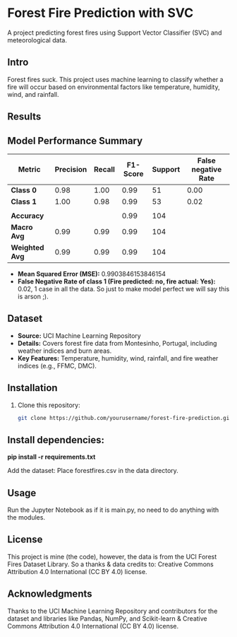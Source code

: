 # Forest Fire Prediction with SVC
A project predicting forest fires using Support Vector Classifier (SVC) and meteorological data.  

## Intro
Forest fires suck. This project uses machine learning to classify whether a fire will occur based on environmental factors like temperature, humidity, wind, and rainfall.

## Results
## Model Performance Summary

| Metric           | Precision | Recall | F1-Score | Support | False negative Rate   |
|-------------------|-----------|--------|----------|---------|----------------------|
| **Class 0**       | 0.98      | 1.00   | 0.99     | 51      | 0.00                 |
| **Class 1**       | 1.00      | 0.98   | 0.99     | 53      | 0.02                 |
|                   |           |        |          |         |                      |
| **Accuracy**      |           |        | 0.99     | 104     |                      |
| **Macro Avg**     | 0.99      | 0.99   | 0.99     | 104     |                      |
| **Weighted Avg**  | 0.99      | 0.99   | 0.99     | 104     |                      |

- **Mean Squared Error (MSE):** 0.9903846153846154
- **False Negative Rate of class 1 (Fire predicted: no, fire actual: Yes):** 0.02, 1 case in all the data. So just to make model perfect we will say this is arson ;).

## Dataset
- **Source:** UCI Machine Learning Repository  
- **Details:** Covers forest fire data from Montesinho, Portugal, including weather indices and burn areas.  
- **Key Features:** Temperature, humidity, wind, rainfall, and fire weather indices (e.g., FFMC, DMC).  

## Installation
1. Clone this repository:  
   ```bash
   git clone https://github.com/yourusername/forest-fire-prediction.git

## Install dependencies:

**pip install -r requirements.txt**

Add the dataset:
Place forestfires.csv in the data directory.

## Usage
Run the Jupyter Notebook as if it is main.py, no need to do anything with the modules.

## License
This project is mine (the code), however, the data is from the UCI Forest Fires Dataset Library. So a thanks & data credits to: Creative Commons Attribution 4.0 International (CC BY 4.0) license.

## Acknowledgments
Thanks to the UCI Machine Learning Repository and contributors for the dataset and libraries like Pandas, NumPy, and Scikit-learn & Creative Commons Attribution 4.0 International (CC BY 4.0) license.
